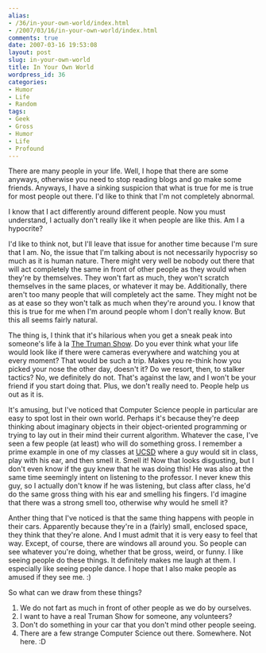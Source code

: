 ```yaml
---
alias:
- /36/in-your-own-world/index.html
- /2007/03/16/in-your-own-world/index.html
comments: true
date: 2007-03-16 19:53:08
layout: post
slug: in-your-own-world
title: In Your Own World
wordpress_id: 36
categories:
- Humor
- Life
- Random
tags:
- Geek
- Gross
- Humor
- Life
- Profound
---
```


There are many people in your life.  Well, I hope that there are some anyways, otherwise you need to stop reading blogs and go make some friends.  Anyways, I have a sinking suspicion that what is true for me is true for most people out there.  I'd like to think that I'm not completely abnormal.

I know that I act differently around different people.  Now you must understand, I actually don't really like it when people are like this.  Am I a hypocrite?   

I'd like to think not, but I'll leave that issue for another time because I'm sure that I am.  No, the issue that I'm talking about is not necessarily hypocrisy so much as it is human nature.  There might very well be nobody out there that will act completely the same in front of other people as they would when they're by themselves.  They won't fart as much, they won't scratch themselves in the same places, or whatever it may be.  Additionally, there aren't too many people that will completely act the same.  They might not be as at ease so they won't talk as much when they're around you.  I know that this is true for me when I'm around people whom I don't really know.  But this all seems fairly natural.

The thing is, I think that it's hilarious when you get a sneak peak into someone's life à la [The Truman Show](http://imdb.com/title/tt0120382/).  Do you ever think what your life would look like if there were cameras everywhere and watching you at every moment?  That would be such a trip.  Makes you re-think how you picked your nose the other day, doesn't it?  Do we resort, then, to stalker tactics?  No, we definitely do not.  That's against the law, and I won't be your friend if you start doing that.  Plus, we don't really need to.  People help us out as it is.

It's amusing, but I've noticed that Computer Science people in particular are easy to spot lost in their own world.  Perhaps it's because they're deep thinking about imaginary objects in their object-oriented programming or trying to lay out in their mind their current algorithm.  Whatever the case, I've seen a few people (at least) who will do something gross.  I remember a prime example in one of my classes at [UCSD](http://www.ucsd.edu) where a guy would sit in class, play with his ear, and then smell it.  Smell it!  Now that looks disgusting, but I don't even know if the guy knew that he was doing this!  He was also at the same time seemingly intent on listening to the professor.  I never knew this guy, so I actually don't know if he was listening, but class after class, he'd do the same gross thing with his ear and smelling his fingers.  I'd imagine that there was a strong smell too, otherwise why would he smell it?

Anther thing that I've noticed is that the same thing happens with people in their cars.  Apparently because they're in a (fairly) small, enclosed space, they think that they're alone.  And I must admit that it is very easy to feel that way.  Except, of course, there are windows all around you.  So people can see whatever you're doing, whether that be gross, weird, or funny.  I like seeing people do these things.  It definitely makes me laugh at them.  I especially like seeing people dance.  I hope that I also make people as amused if they see me.  :)

So what can we draw from these things?
1) We do not fart as much in front of other people as we do by ourselves.
2) I want to have a real Truman Show for someone, any volunteers?
3) Don't do something in your car that you don't mind other people seeing.
4) There are a few strange Computer Science out there.  Somewhere.  Not here.  :D
